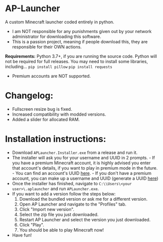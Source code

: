 # AP-Launcher
A custom Minecraft launcher coded entirely in python. 

* I am NOT responsible for any punishments given out by your network administrator for downloading this software.
* This is a passion project, meaning if people download this, they are responsible for their OWN actions.

**Requirements:**
Python 3.7+, if you are running the source code. Python will not be required for full releases.
You may need to install some libraries, including...
`pip install pillow`
`pip install requests`

* Premium accounts are NOT supported.

# Changelog:
* Fullscreen resize bug is fixed.
* Increased compatibility with modded versions.
* Added a slider for allocated RAM.

# Installation instructions:

- Download `APLauncher.Installer.exe` from a release and run it.
- The installer will ask you for your username and UUID in 2 prompts.
      - If you have a premium Minecraft account, it is highly advised you enter that account's details, if you want to play in premium mode in the future.
      - You can find an account's UUID [here](https://mcuuid.net/).
      - If you don't have a premium account, you can make up a username and UUID (generate a UUID [here](https://www.uuidgenerator.net/))
- Once the installer has finished, navigate to `C:\\Users\<your user>\.aplauncher` and run `APLauncher.exe`.
- If you want to add a version follow the steps below:
     1. Download the bundled version or ask me for a different version.
     2. Open AP Launcher and navigate to the "Profiles" tab.
     3. Click "Import new version".
     4. Select the zip file you just downloaded.
     5. Restart AP Launcher and select the version you just downloaded.
     6. Click "Play".
     7. You should be able to play Minecraft now!
- Have fun!